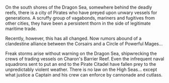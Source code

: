 On the south shores of the Dragon Sea, somewhere behind the deadly reefs, there is a city of Pirates who have preyed upon unwary vessels for generations. A scruffy group of vagabonds, mariners and fugitives from other cities, they have been a persistent thorn in the side of legitimate maritime trade.

Recently, however, this has all changed. Now rumors abound of a clandestine alliance between the Corsairs and a Circle of Powerful Mages... 

Freak storms arise without warning on the Dragon Sea, shipwrecking the crews of trading vessels on Charon's Barrier Reef. Even the infrequent naval squadrons sent to put an end to the Pirate Citadel have fallen prey to the unpredictably violent weather. There is no law on the High Seas... except what justice a Captain and his crew can enforce by cannonade and cutlass.
